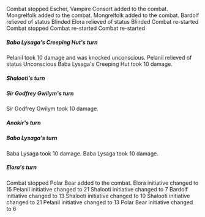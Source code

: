 Combat stopped
Escher, Vampire Consort added to the combat.
Mongrelfolk added to the combat.
Mongrelfolk added to the combat.
Bardolf relieved of status Blinded
Elora relieved of status Blinded
Combat re-started
Combat stopped
Combat re-started
Combat re-started
##### Baba Lysaga's Creeping Hut's turn
Pelanil took 10 damage and was knocked unconscious.
Pelanil relieved of status Unconscious
Baba Lysaga's Creeping Hut took 10 damage.
##### Shalooti's turn
##### Sir Godfrey Gwilym's turn
Sir Godfrey Gwilym took 10 damage.
##### Anakir's turn
##### Baba Lysaga's turn
Baba Lysaga took 10 damage.
Baba Lysaga took 10 damage.
##### Elora's turn
Combat stopped
Polar Bear added to the combat.
Elora initiative changed to 15
Pelanil initiative changed to 21
Shalooti initiative changed to 7
Bardolf initiative changed to 13
Shalooti initiative changed to 10
Shalooti initiative changed to 21
Pelanil initiative changed to 13
Polar Bear initiative changed to 6
